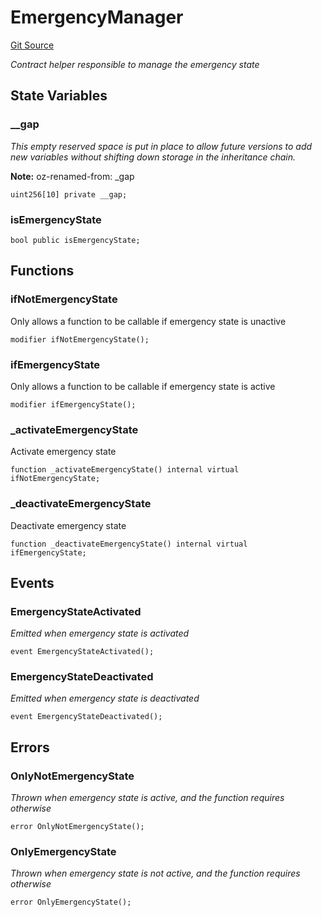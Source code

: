 # EmergencyManager
[Git Source](https://github.com/agglayer/agglayer-contracts/blob/112a010b7c8b14335e5fe1a9bffc11bd2459df05/contracts/lib/EmergencyManager.sol)

*Contract helper responsible to manage the emergency state*


## State Variables
### __gap
*This empty reserved space is put in place to allow future versions to add new
variables without shifting down storage in the inheritance chain.*

**Note:**
oz-renamed-from: _gap


```solidity
uint256[10] private __gap;
```


### isEmergencyState

```solidity
bool public isEmergencyState;
```


## Functions
### ifNotEmergencyState

Only allows a function to be callable if emergency state is unactive


```solidity
modifier ifNotEmergencyState();
```

### ifEmergencyState

Only allows a function to be callable if emergency state is active


```solidity
modifier ifEmergencyState();
```

### _activateEmergencyState

Activate emergency state


```solidity
function _activateEmergencyState() internal virtual ifNotEmergencyState;
```

### _deactivateEmergencyState

Deactivate emergency state


```solidity
function _deactivateEmergencyState() internal virtual ifEmergencyState;
```

## Events
### EmergencyStateActivated
*Emitted when emergency state is activated*


```solidity
event EmergencyStateActivated();
```

### EmergencyStateDeactivated
*Emitted when emergency state is deactivated*


```solidity
event EmergencyStateDeactivated();
```

## Errors
### OnlyNotEmergencyState
*Thrown when emergency state is active, and the function requires otherwise*


```solidity
error OnlyNotEmergencyState();
```

### OnlyEmergencyState
*Thrown when emergency state is not active, and the function requires otherwise*


```solidity
error OnlyEmergencyState();
```

